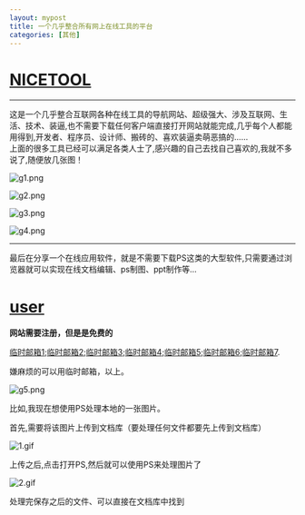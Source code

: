 ```yaml
---
layout: mypost
title: 一个几乎整合所有网上在线工具的平台
categories: [其他]
---  
```


# [NICETOOL](http://www.nicetool.net/)   
---  
这是一个几乎整合互联网各种在线工具的导航网站、超级强大、涉及互联网、生活、技术、装逼,也不需要下载任何客户端直接打开网站就能完成,几乎每个人都能用得到,开发者、程序员、设计师、搬砖的、喜欢装逼卖萌恶搞的......   
上面的很多工具已经可以满足各类人士了,感兴趣的自己去找自己喜欢的,我就不多说了,随便放几张图！   

![g1.png](g1.png)   

![g2.png](g2.png)    

![g3.png](g3.png)   

![g4.png](g4.png)   

---   
最后在分享一个在线应用软件，就是不需要下载PS这类的大型软件,只需要通过浏览器就可以实现在线文档编辑、ps制图、ppt制作等...   

# [user](https://uzer.me/u/signin)   
**网站需要注册，但是是免费的**   

[临时邮箱1](https://temp-mail.org/zh/);[临时邮箱2](http://24mail.chacuo.net/);[临时邮箱3](https://www.linshiyouxiang.net/);[临时邮箱4](https://www.guerrillamail.com/zh/);[临时邮箱5](https://www.moakt.com/zh);[临时邮箱6](http://www.yopmail.com/zh/);[临时邮箱7](http://links.icamtech.com/).     

嫌麻烦的可以用临时邮箱，以上。   

![g5.png](g5.png)   

比如,我现在想使用PS处理本地的一张图片。   

首先,需要将该图片上传到文档库（要处理任何文件都要先上传到文档库）   

![1.gif](1.gif)   

上传之后,点击打开PS,然后就可以使用PS来处理图片了      

![2.gif](2.gif)   

处理完保存之后的文件、可以直接在文档库中找到   